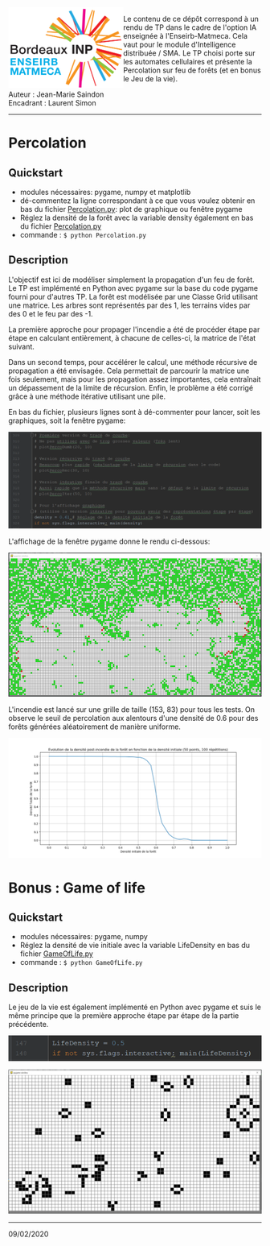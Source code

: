 <img align="left" height="160" src=img/logotrans.png>

Le contenu de ce dépôt correspond à un rendu de TP dans le cadre de l'option IA enseignée à l'Enseirb-Matmeca. Cela vaut pour le module d'Intelligence distribuée / SMA. Le TP choisi porte sur les automates cellulaires et présente la Percolation sur feu de forêts (et en bonus le Jeu de la vie).   

Auteur : Jean-Marie Saindon      
Encadrant : Laurent Simon   

---

# Percolation

## Quickstart
- modules nécessaires: pygame, numpy et matplotlib
- dé-commentez la ligne correspondant à ce que vous voulez obtenir en bas du fichier [Percolation.py](Percolation.py): plot de graphique ou fenêtre pygame
- Réglez la densité de la forêt avec la variable density également en bas du fichier [Percolation.py](Percolation.py)
- commande : `$ python Percolation.py`

## Description
L'objectif est ici de modéliser simplement la propagation d'un feu de forêt.
Le TP est implémenté en Python avec pygame sur la base du code pygame fourni pour d'autres TP.
La forêt est modélisée par une Classe Grid utilisant une matrice.
Les arbres sont représentés par des 1, les terrains vides par des 0 et le feu par des -1.

La première approche pour propager l'incendie a été de procéder étape par étape en calculant entièrement, à chacune de celles-ci, la matrice de l'état suivant.

Dans un second temps, pour accélérer le calcul, une méthode récursive de propagation a été envisagée. Cela permettait de parcourir la matrice une fois seulement, mais pour les propagation assez importantes, cela entraînait un dépassement de la limite de récursion.
Enfin, le problème a été corrigé grâce à une méthode itérative utilisant une pile.

En bas du fichier, plusieurs lignes sont à dé-commenter pour lancer, soit les graphiques, soit la fenêtre pygame:

<p align="center">
  <img src=img/PercoCode.PNG>
</p>

L'affichage de la fenêtre pygame donne le rendu ci-dessous:

<p align="center">
  <img width="650" src=img/Perco.PNG>
</p>

L'incendie est lancé sur une grille de taille (153, 83) pour tous les tests. On observe le seuil de percolation aux alentours d'une densité de 0.6 pour des forêts générées aléatoirement de manière uniforme. 

<p align="center">
  <img src=img/graph_50_100_2.png>
</p>



# Bonus : Game of life

## Quickstart

- modules nécessaires: pygame, numpy
- Réglez la densité de vie initiale avec la variable LifeDensity en bas du fichier [GameOfLife.py](GameOfLife.py)
- commande : `$ python GameOfLife.py`

## Description
Le jeu de la vie est également implémenté en Python avec pygame et suis le même principe que la première approche étape par étape de la partie précédente.


<p align="center">
  <img src=img/GameOfLifeCode.PNG>
</p>

<p align="center">
  <img width="650" src=img/GameOfLife.PNG>
</p>

---

09/02/2020
